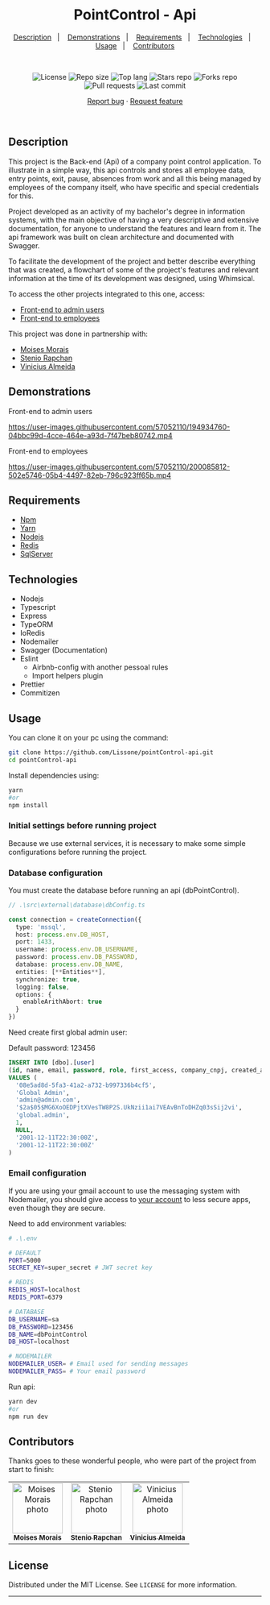 <h1 align="center">
  PointControl - Api
</h1>

<p align="center">
  <a href="#description">Description</a>&nbsp;&nbsp;&nbsp;|&nbsp;&nbsp;&nbsp;
  <a href="#demonstrations">Demonstrations</a>&nbsp;&nbsp;&nbsp;|&nbsp;&nbsp;&nbsp;
  <a href="#requirements">Requirements</a>&nbsp;&nbsp;&nbsp;|&nbsp;&nbsp;&nbsp;
  <a href="#technologies">Technologies</a>&nbsp;&nbsp;&nbsp;|&nbsp;&nbsp;&nbsp;
  <a href="#usage">Usage</a>&nbsp;&nbsp;&nbsp;|&nbsp;&nbsp;&nbsp;
  <a href="#contributors">Contributors</a>
</p>
<br />
<p align="center">
  <img src="https://img.shields.io/static/v1?label=license&message=MIT" alt="License">
  <img src="https://img.shields.io/github/repo-size/Lissone/point-control-api" alt="Repo size" />
  <img src="https://img.shields.io/github/languages/top/Lissone/point-control-api" alt="Top lang" />
  <img src="https://img.shields.io/github/stars/Lissone/point-control-api" alt="Stars repo" />
  <img src="https://img.shields.io/github/forks/Lissone/point-control-api" alt="Forks repo" />
  <img src="https://img.shields.io/github/issues-pr/Lissone/point-control-api" alt="Pull requests" >
  <img src="https://img.shields.io/github/last-commit/Lissone/point-control-api" alt="Last commit" />
</p>

<p align="center">
  <a href="https://github.com/Lissone/point-control-api/issues">Report bug</a>
  ·
  <a href="https://github.com/Lissone/point-control-api/issues">Request feature</a>
</p>

<br />

## Description

This project is the Back-end (Api) of a company point control application. To illustrate in a simple way, this api controls and stores all employee data, entry points, exit, pause, absences from work and all this being managed by employees of the company itself, who have specific and special credentials for this.

Project developed as an activity of my bachelor's degree in information systems, with the main objective of having a very descriptive and extensive documentation, for anyone to understand the features and learn from it. The api framework was built on clean architecture and documented with Swagger.

To facilitate the development of the project and better describe everything that was created, a flowchart of some of the project's features and relevant information at the time of its development was designed, using Whimsical.

To access the other projects integrated to this one, access:
- <a href="https://github.com/Lissone/point-control-admin-web" target="_blank">Front-end to admin users</a>
- <a href="https://github.com/almeidavini/point-control" target="_blank">Front-end to employees</a>

This project was done in partnership with:
- <a href="https://github.com/MikaMorais" target="_blank">Moises Morais</a>
- <a href="https://github.com/steniodr" target="_blank">Stenio Rapchan</a>
- <a href="https://github.com/almeidavini" target="_blank">Vinicius Almeida</a>

## Demonstrations

Front-end to admin users

https://user-images.githubusercontent.com/57052110/194934760-04bbc99d-4cce-464e-a93d-7f47beb80742.mp4

Front-end to employees

https://user-images.githubusercontent.com/57052110/200085812-502e5746-05b4-4497-82eb-796c923ff65b.mp4

## Requirements

- [Npm](https://www.npmjs.com/)
- [Yarn](https://yarnpkg.com/)
- [Nodejs](https://nodejs.org/en/)
- [Redis](https://redis.io/)
- [SqlServer](https://www.microsoft.com/pt-br/sql-server/sql-server-downloads)

## Technologies

- Nodejs
- Typescript
- Express
- TypeORM
- IoRedis
- Nodemailer
- Swagger (Documentation)
- Eslint
  - Airbnb-config with another pessoal rules
  - Import helpers plugin
- Prettier
- Commitizen

## Usage

You can clone it on your pc using the command:

```bash
git clone https://github.com/Lissone/pointControl-api.git
cd pointControl-api
```

Install dependencies using:
```bash
yarn
#or
npm install
```

### Initial settings before running project

Because we use external services, it is necessary to make some simple configurations before running the project.

### Database configuration

You must create the database before running an api (dbPointControl).

```typescript
// .\src\external\database\dbConfig.ts

const connection = createConnection({
  type: 'mssql',
  host: process.env.DB_HOST,
  port: 1433,
  username: process.env.DB_USERNAME,
  password: process.env.DB_PASSWORD,
  database: process.env.DB_NAME,
  entities: [**Entities**],
  synchronize: true,
  logging: false,
  options: {
    enableArithAbort: true
  }
})
```

Need create first global admin user:

Default password: 123456

```sql
INSERT INTO [dbo].[user]
(id, name, email, password, role, first_access, company_cnpj, created_at, updated_at)
VALUES (
  '08e5ad8d-5fa3-41a2-a732-b997336b4cf5', 
  'Global Admin',
  'admin@admin.com', 
  '$2a$05$MG6XoOEDPjtXVesTW8P2S.UkNzii1ai7VEAvBnToDHZq03sSij2vi', 
  'global.admin',
  1,
  NULL, 
  '2001-12-11T22:30:00Z',
  '2001-12-11T22:30:00Z'
)
```

### Email configuration

If you are using your gmail account to use the messaging system with Nodemailer, you should give access to <a href="https://myaccount.google.com/lesssecureapps?pli=1&rapt=AEjHL4PzIfR0P6cezk9W9qg5xrvKjdjnlQ-oSFiXuT4yVX_S5YpKKcf5I5vJdWtzw7oaWydt9nVFxvMUspZzNR38DCKgOHSEOw" target="_blank">your account</a> to less secure apps, even though they are secure.

Need to add environment variables:

```bash
# .\.env

# DEFAULT
PORT=5000
SECRET_KEY=super_secret # JWT secret key

# REDIS
REDIS_HOST=localhost
REDIS_PORT=6379

# DATABASE
DB_USERNAME=sa
DB_PASSWORD=123456
DB_NAME=dbPointControl
DB_HOST=localhost

# NODEMAILER
NODEMAILER_USER= # Email used for sending messages 
NODEMAILER_PASS= # Your email password
```

Run api:

```bash
yarn dev
#or
npm run dev
```

## Contributors

Thanks goes to these wonderful people, who were part of the project from start to finish:

<table>
  <tr>
    <td align="center">
      <a href="https://github.com/MikaMorais" target="_blank">
        <img src="https://github.com/MikaMorais.png" width="100px;" alt="Moises Morais photo"/><br>
        <sub>
          <b>Moises Morais</b>
        </sub>
      </a>
    </td>
    <td align="center">
      <a href="https://github.com/steniodr" target="_blank">
        <img src="https://github.com/steniodr.png" width="100px;" alt="Stenio Rapchan photo"/><br>
        <sub>
          <b>Stenio Rapchan</b>
        </sub>
      </a>
    </td>
    <td align="center">
      <a href="https://github.com/almeidavini" target="_blank">
        <img src="https://github.com/almeidavini.png" width="100px;" alt="Vinicius Almeida photo"/><br>
        <sub>
          <b>Vinicius Almeida</b>
        </sub>
      </a>
    </td>
  </tr>
</table>

## License

Distributed under the MIT License. See `LICENSE` for more information.

<hr />

